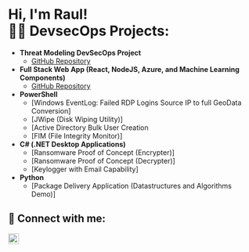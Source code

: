 <h1>Hi, I'm Raul! <br/><a 
<h2>👨‍💻 DevsecOps Projects:</h2>

- <b>Threat Modeling DevSecOps Project</b>
    - <a href="https://github.com/Rjsanchez0/Threat-Modelling-Devsecops-Project" target="_blank">GitHub Repository</a>
- <b>Full Stack Web App (React, NodeJS, Azure, and Machine Learning Components)</b>
  - <a href="https://github.com/Rjsanchez0/Devsecopsprojects1" target="_blank">GitHub Repository</a>
- <b>PowerShell</b>
  - [Windows EventLog: Failed RDP Logins Source IP to full GeoData Conversion]
  - [JWipe (Disk Wiping Utility)]
  - [Active Directory Bulk User Creation
  - [FIM (File Integrity Monitor)]
- <b>C# (.NET Desktop Applications)</b>
  - [Ransomware Proof of Concept (Encrypter)]
  - [Ransomware Proof of Concept (Decrypter)]
  - [Keylogger with Email Capability]
- <b>Python</b>
  - [Package Delivery Application (Datastructures and Algorithms Demo)]





<h2> 🤳 Connect with me:</h2>


[<img align="left" alt="RaulSanchez | LinkedIn" width="22px" src="https://cdn.jsdelivr.net/npm/simple-icons@v3/icons/linkedin.svg" />][linkedin]

[linkedin]:https://www.linkedin.com/in/rj-sanchez-01135b1a8/


<!--
**joshmadakor1/joshmadakor1** is a ✨ _special_ ✨ repository because its `README.md` (this file) appears on your GitHub profile.

Here are some ideas to get you started:

- 🔭 I’m currently working on ...
- 🌱 I’m currently learning ...
- 👯 I’m looking to collaborate on ...
- 🤔 I’m looking for help with ...
- 💬 Ask me about ...
- 📫 How to reach me: ...
- 😄 Pronouns: ...
- ⚡ Fun fact: ...
-->
